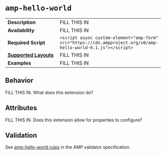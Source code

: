 <!--
Copyright 2017 The AMP HTML Authors. All Rights Reserved.

Licensed under the Apache License, Version 2.0 (the "License");
you may not use this file except in compliance with the License.
You may obtain a copy of the License at

      http://www.apache.org/licenses/LICENSE-2.0

Unless required by applicable law or agreed to in writing, software
distributed under the License is distributed on an "AS-IS" BASIS,
WITHOUT WARRANTIES OR CONDITIONS OF ANY KIND, either express or implied.
See the License for the specific language governing permissions and
limitations under the License.
-->

# <a name="`amp-hello-world`"></a> `amp-hello-world`

<table>
  <tr>
    <td width="40%"><strong>Description</strong></td>
    <td>FILL THIS IN</td>
  </tr>
  <tr>
    <td width="40%"><strong>Availability</strong></td>
    <td>FILL THIS IN</td>
  </tr>
  <tr>
    <td width="40%"><strong>Required Script</strong></td>
    <td><code>&lt;script async custom-element="amp-form" src="https://cdn.ampproject.org/v0/amp-hello-world-0.1.js">&lt;/script></code></td>
  </tr>
  <tr>
    <td class="col-fourty"><strong><a href="https://www.ampproject.org/docs/guides/responsive/control_layout.html">Supported Layouts</a></strong></td>
    <td>FILL THIS IN</td>
  </tr>
  <tr>
    <td width="40%"><strong>Examples</strong></td>
    <td>FILL THIS IN</td>
  </tr>
</table>

## Behavior

FILL THIS IN. What does this extension do?

## Attributes

FILL THIS IN. Does this extension allow for properties to configure?

## Validation
See [amp-hello-world rules](https://github.com/ampproject/amphtml/blob/master/extensions/amp-hello-world/0.1/validator-amp-hello-world.protoascii) in the AMP validator specification.
